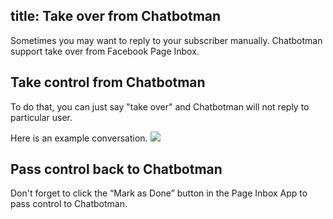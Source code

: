 title: Take over from Chatbotman
---
Sometimes you may want to reply to your subscriber manually. Chatbotman support take over from Facebook Page Inbox.

## Take control from Chatbotman

To do that, you can just say "take over" and Chatbotman will not reply to particular user.

Here is an example conversation.
![](/screenshots/takeover_example.png)

## Pass control back to Chatbotman

Don't forget to click the “Mark as Done” button in the Page Inbox App to pass control to Chatbotman.
